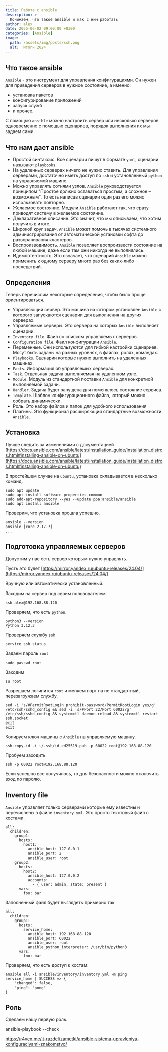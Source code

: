```yaml
---
title: Работа с ansible
description: >-
  Понимаем, что такое ansible и как с ним работать 
author: alex
date: 2055-06-02 09:00:00 +0300
categories: [Ansible]
image:
  path: /assets/img/posts/ssh.png
  alt:  Итоги 2024
---
```


## Что такое ansible

`Ansible` - это инструмент для управления конфигурациями. Он нужен для приведения серверов в нужное состояние, а именно:

- установка пакетов
- конфигурирование приложений
- запуск служб 
- и прочее.

С помощью `ansible` можно настроить сервер или несколько серверов одновременно с помощью сценариев, порядок выполнения их мы задаем сами.

## Что нам дает ansible

- Простой синтаксис. Все сценарии пишут в формате `yaml`, сценарии называют `playbooks`.
- На удаленных серверах ничего не нужно ставить. Для управления серверами, достаточно иметь доступ по `ssh` и установленный `python` на управляемой машине.
- Можно управлять сотнями узлов. `Ansible` руководствуется принципом "Простое должно оставаться простым, а сложное – возможным". То есть написав сценарии один раз его можно использовать повторно.
- Желаемое состояние. Модули `Ansible` работают так, что сразу приводят систему в желаемое состояние.
- Декларативное описание. Это значит, что мы описываем, что хотим получить в итоге.
- Широкой круг задач. `Ansible` может помочь в тысячах системного администрирования от автоматической установки софта до разворачивания кластеров.
- Воспроизводимость. `Ansible` позволяет воспроизвести состояние на любой машине, даже если там они никогда не выполнялись.
- Идемпотентность. Это означает, что сценарий `Ansible` можно применить к одному серверу много раз без каких-либо последствий.

## Определения

Теперь перечислим некоторые определения, чтобы было проще ориентироваться.

- Управляющий сервер. Это машина на котором установлен `Ansible` с которого запускаются сценарии для выполнения на других серверах.
- Управляемые серверы. Это сервера на которых `Ansible` выполняет сценарии.
- `Inventory file`. Фаил со списком управляемых серверов.
- `Configuration file`. Фаил конфигурации `Ansible`.
- Переменные. Они используются для гибкой настройки сценариев. Могут быть заданы на разных уровнях, в файлах, ролях, командах.
- `Playbooks`. Сценарии которые нужно выполнить на удаленных машинах.
- `Facts`. Информация об управляемых серверах.
- `Task`. Отдельная задача выполняемая на удаленном узле.
- `Module`. Модуль из стандартной поставки `Ansible` для конкретной выполняемой задачи.
- `Handler`. Задача будет запущена для поменялось состояние сервиса.
- `Template`. Шаблон конфигурационного файла, который можно собрать динамически.
- Роль. Это набор файлов и папок для удобного использования
- Плагины. Это функционал расширяющий стандартные возможности `Ansible`.

## Установка

Лучше следить за изменениями с документацией [https://docs.ansible.com/ansible/latest/installation_guide/installation_distros.html#installing-ansible-on-ubuntu](https://docs.ansible.com/ansible/latest/installation_guide/installation_distros.html#installing-ansible-on-ubuntu)

В простейшем случае на `ubuntu`, установка складывается в несколько команд.

````shell
sudo apt update
sudo apt install software-properties-common
sudo add-apt-repository --yes --update ppa:ansible/ansible
sudo apt install ansible
````

Проверим, что установка прошла успешно.

````shell
ansible --version
ansible [core 2.17.7]
...
````

## Подготовка управляемых серверов

Допустим у нас есть сервер которым нужно управлять.

Пусть это будет [https://mirror.yandex.ru/ubuntu-releases/24.04/](https://mirror.yandex.ru/ubuntu-releases/24.04/)

Вручную или автоматически установленный.

Заходим на сервер под своим пользователем

````shell
ssh alex@192.168.88.120
````

Проверяем, что есть `python`.

````shell
python3 --version
Python 3.12.3
````

Проверяем службу `ssh`

````shell
service ssh status
````

Задаем пароль `root`

````shell
sudo passwd root
````

Заходим 

````shell
su root
````

Разрешаем логинится `root` и меняем порт на не стандартный, перезагружаем службу.

````shell
sed -i 's/#PermitRootLogin prohibit-password/PermitRootLogin yes/g' /etc/ssh/sshd_config && sed -i 's/#Port 22/Port 60022/g' /etc/ssh/sshd_config && systemctl daemon-reload && systemctl restart ssh.socket
exit
exit
````

Копируем ключ машины с `Ansible` на управляемую машину.

````shell
ssh-copy-id -i ~/.ssh/id_ed25519.pub -p 60022 root@192.168.88.120
````

Пробуем заходить 

````shell
ssh -p 60022 root@192.168.88.120
````

Если успешно все получилось, то для безопасности можно отключить вход по паролю.

## Inventory file

`Ansible` управляет только серверами которые ему известны и перечислены в файле `inventory.yml`. Это просто текстовый файл с хостами.

````text
all:
  children:
    group1:
      hosts:
        host1:
          ansible_host: 127.0.0.1
          ansible_port: 2
          ansible_user: root
    group2:
      hosts:
        host2:
          ansible_host: 127.0.0.2
          accounts:
            - { user: admin, state: present }
      vars:
        foo: bar
````

Заполненный файл будет выглядеть примерно так

`````shell
all:
  children:
    group1:
      hosts:
        service_home:
          ansible_host: 192.168.88.120
          ansible_port: 60022
          ansible_user: root
          ansible_python_interpreter: /usr/bin/python3
      vars:
        foo: bar
`````

Проверяем, что есть доступ к хостам:

````shell
ansible all -i ansible/inventory/inventory.yml -m ping
service_home | SUCCESS => {
    "changed": false,
    "ping": "pong"
}
````

## Роль

Сделаем нашу первую роль.

ansible-playbook --check

https://r4ven.me/it-razdel/zametki/ansible-sistema-upravleniya-konfiguraciyami-znakomstvo/
